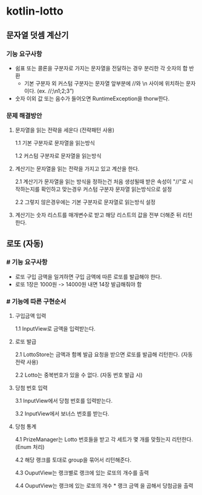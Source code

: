 # kotlin-lotto

## 문자열 덧셈 계산기



### 기능 요구사항

- 쉼표 또는 콜론을 구분자로 가지는 문자열을 전달하는 경우 분리한 각 숫자의 합 반환
  - 기본 구분자 외 커스텀 구분자는 문자열 앞부분에 //와 \n 사이에 위치하는 문자이다. (ex. //;\n1;2;3”)
- 숫자 이외 값 또는 음수가 들어오면 RuntimeException을 thorw한다.



### 문제 해결방안

1) 문자열을 읽는 전략을 세운다 (전략패턴 사용)

   1.1 기본 구분자로 문자열을 읽는방식

   1.2 커스텀 구분자로 문자열을 읽는방식

2) 계산기는 문자열을 읽는 전략을 가지고 있고 계산을 한다.

   2.1 계산기가 문자열을 읽는 방식을 정하는건 처음 생성될때 받은 속성이 "//"로 시작하는지를 확인하고
 맞는경우 커스텀 구분자 문자열 읽는방식으로 설정

   2.2 그렇지 않은경우에는 기본 구분자로 문자열로 읽는방식 설정

3) 계산기는 숫자 리스트를 매개변수로 받고 해당 리스트의 값을 전부 더해준 뒤 리턴한다.



## 로또 (자동)

### # 기능 요구사항

- 로또 구입 금액을 일겨하면 구입 금액에 따른 로또를 발급해야 한다.
- 로또 1장은 1000원 -> 14000원 내면 14장 발급해줘야 함



### # 기능에 따른 구현순서

1. 구입금액 입력

   1.1 InputView로 금액을 입력받는다.

2. 로또 발급

   2.1 LottoStore는 금액과 함꼐 발급 요청을 받으면 로또를 발급해 리턴한다. (자동전략 사용)

   2.2 Lotto는 중복번호가 있을 수 없다. (자동 번호 발급 시)

3. 당첨 번호 입력

   3.1 InputView에서 당첨 번호를 입력받는다. 
   
   3.2 InputView에서 보너스 번호를 받는다.

4. 당첨 통계

   4.1 PrizeManager는 Lotto 번호들을 받고 각 세트가 몇 개를 맞췄는지 리턴한다. (Enum 처리)

   4.2 해당 랭크를 토대로 group을 묶어서 리턴해준다.
   
   4.3 OuputView는 랭크별로 랭크에 있는 로또의 개수를 출력 
   
   4.4 OuputView는 랭크에 있는 로또의 개수 * 랭크 금액 을 곱해서 당첨금을 출력




